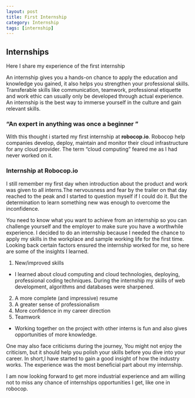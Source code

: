 ```yaml
---
layout: post
title: First Internship
category: Internship
tags: [internship]
---
```

## Internships

Here I share my experience of the first internship

An internship gives you a hands-on chance to apply the education and knowledge you gained, it also helps you strengthen your professional skills. Transferable skills like communication, teamwork, professional etiquette and work ethic can usually only be developed through actual experience. An internship is the best way to immerse yourself in the culture and gain relevant skills.

### “An expert in anything was once a beginner ”

With this thought i started my first internship at **robocop.io**. Robocop help companies develop, deploy, maintain and monitor their cloud infrastructure for any cloud provider. The term “cloud computing” feared me as I had never worked on it.

### Internship at Robocop.io
I still remember my first day when introduction about the product and work was given to all interns.The nervousness and fear by the trailer on that day reached to the peak and I started to question myself if I could do it. But the determination to learn something new was enough to overcome the inconfidence.

You need to know what you want to achieve from an internship so you can challenge yourself and the employer to make sure you have a worthwhile experience. I decided to do an internship because I needed the chance to apply my skills in the workplace and sample working life for the first time. Looking back certain factors ensured the internship worked for me, so here are some of the insights I learned.

1. New/improved skills
  + I learned about cloud computing and cloud technologies, deploying, professional coding techniques. During the internship my skills of web development, algorithms and databases were sharpened.
2. A more complete (and impressive) resume
3. A greater sense of professionalism
4. More confidence in my career direction
5. Teamwork
  + Working together on the project with other interns is fun and also gives opportunities of more knowledge.

One may also face criticisms during the journey, You might not enjoy the criticism, but it should help you polish your skills before you dive into your career.
In short,I have started to gain a good insight of how the industry works. The experience was the most beneficial part about my internship.

I am now looking forward to get more industrial experience and am willing not to miss any chance of internships opportunities I get, like one in robocop.
